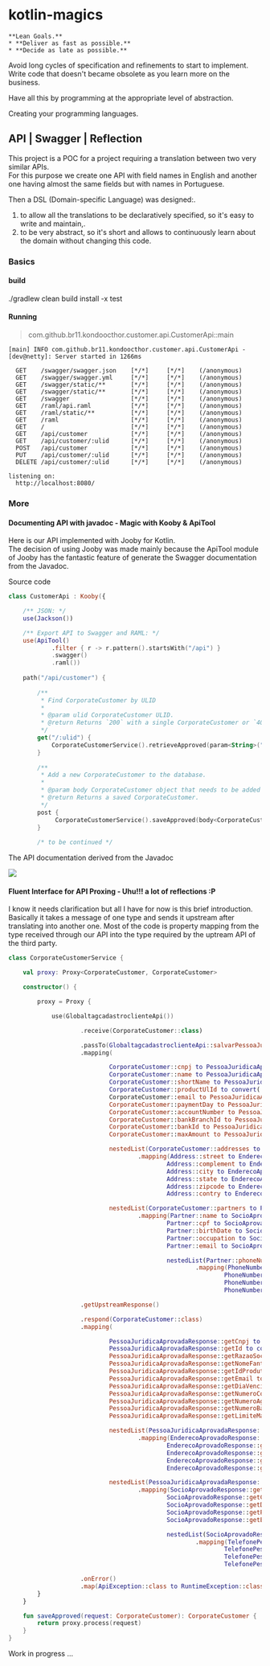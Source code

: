 # kotlin-magics
```
**Lean Goals.**   
* **Deliver as fast as possible.**  
* **Decide as late as possible.**   
```
  
Avoid long cycles of specification and refinements to start to implement.  
Write code that doesn't became obsolete as you learn more on the business.  
  
    
Have all this by programming at the appropriate level of abstraction.  
  
  
Creating your programming languages.  
  

## API | Swagger | Reflection 
This project is a POC for a project requiring a translation between two very similar APIs.  
For this purpose we create one API with field names in English and another one having almost the same fields but with names in Portuguese.  




Then a DSL (Domain-specific Language) was designed:. 
1. to allow all the translations to be declaratively specified, so it's easy to write and maintain,. 
2. to be very abstract, so it's short and allows to continuously learn about the domain without changing this code.  

### Basics
#### build
./gradlew clean build install -x test

#### Running

> com.github.br11.kondoocthor.customer.api.CustomerApi::main

```
[main] INFO com.github.br11.kondoocthor.customer.api.CustomerApi - [dev@netty]: Server started in 1266ms

  GET    /swagger/swagger.json    [*/*]     [*/*]    (/anonymous)
  GET    /swagger/swagger.yml     [*/*]     [*/*]    (/anonymous)
  GET    /swagger/static/**       [*/*]     [*/*]    (/anonymous)
  GET    /swagger/static/**       [*/*]     [*/*]    (/anonymous)
  GET    /swagger                 [*/*]     [*/*]    (/anonymous)
  GET    /raml/api.raml           [*/*]     [*/*]    (/anonymous)
  GET    /raml/static/**          [*/*]     [*/*]    (/anonymous)
  GET    /raml                    [*/*]     [*/*]    (/anonymous)
  GET    /                        [*/*]     [*/*]    (/anonymous)
  GET    /api/customer            [*/*]     [*/*]    (/anonymous)
  GET    /api/customer/:ulid      [*/*]     [*/*]    (/anonymous)
  POST   /api/customer            [*/*]     [*/*]    (/anonymous)
  PUT    /api/customer/:ulid      [*/*]     [*/*]    (/anonymous)
  DELETE /api/customer/:ulid      [*/*]     [*/*]    (/anonymous)

listening on:
  http://localhost:8080/
```

### More

#### Documenting API with javadoc - Magic with Kooby & ApiTool
Here is our API implemented with Jooby for Kotlin.  
The decision of using Jooby was made mainly because the ApiTool module of Jooby has the fantastic feature of generate the Swagger documentation from the Javadoc.

Source code
````kotlin
class CustomerApi : Kooby({

    /** JSON: */
    use(Jackson())

    /** Export API to Swagger and RAML: */
    use(ApiTool()
            .filter { r -> r.pattern().startsWith("/api") }
            .swagger()
            .raml())
            
    path("/api/customer") {
    
        /**
         * Find CorporateCustomer by ULID
         *
         * @param ulid CorporateCustomer ULID.
         * @return Returns `200` with a single CorporateCustomer or `404`
         */
        get("/:ulid") {
            CorporateCustomerService().retrieveApproved(param<String>("ulid"))
        }
    
        /**
         * Add a new CorporateCustomer to the database.
         *
         * @param body CorporateCustomer object that needs to be added to the database.
         * @return Returns a saved CorporateCustomer.
         */
        post {
             CorporateCustomerService().saveApproved(body<CorporateCustomer>())
        }
        
        /* to be continued */
````
   
The API documentation derived from the Javadoc  

![](./apidoc.png)

#### Fluent Interface for API Proxing - Uhu!!! a lot of reflections :P

I know it needs clarification but all I have for now is this brief introduction.  
Basically it takes a message of one type and sends it upstream after translating into another one. Most of the code is property mapping from the type received through our API into the type required by the uptream API of the third party.

````kotlin
class CorporateCustomerService {

    val proxy: Proxy<CorporateCustomer, CorporateCustomer>

    constructor() {

        proxy = Proxy {

            use(GlobaltagcadastroclienteApi())

                    .receive(CorporateCustomer::class)

                    .passTo(GlobaltagcadastroclienteApi::salvarPessoaJuridicaAprovadaUsingPOST)
                    .mapping(

                            CorporateCustomer::cnpj to PessoaJuridicaAprovadaPersist::setCnpj,
                            CorporateCustomer::name to PessoaJuridicaAprovadaPersist::setRazaoSocial,
                            CorporateCustomer::shortName to PessoaJuridicaAprovadaPersist::setNomeFantasia,
                            CorporateCustomer::productUlId to convert(::ulidToId to PessoaJuridicaAprovadaPersist::setIdProduto),
                            CorporateCustomer::email to PessoaJuridicaAprovadaPersist::setEmail,
                            CorporateCustomer::paymentDay to PessoaJuridicaAprovadaPersist::setDiaVencimento,
                            CorporateCustomer::accountNumber to PessoaJuridicaAprovadaPersist::setNumeroContaCorrente,
                            CorporateCustomer::bankBranchId to PessoaJuridicaAprovadaPersist::setNumeroAgencia,
                            CorporateCustomer::bankId to PessoaJuridicaAprovadaPersist::setNumeroBanco,
                            CorporateCustomer::maxAmount to PessoaJuridicaAprovadaPersist::setLimiteMaximo,

                            nestedList(CorporateCustomer::addresses to PessoaJuridicaAprovadaPersist::setEnderecos)
                                    .mapping(Address::street to EnderecoAprovadoPersistValue::setLogradouro,
                                            Address::complement to EnderecoAprovadoPersistValue::setComplemento,
                                            Address::city to EnderecoAprovadoPersistValue::setCidade,
                                            Address::state to EnderecoAprovadoPersistValue::setUf,
                                            Address::zipcode to EnderecoAprovadoPersistValue::setCep,
                                            Address::contry to EnderecoAprovadoPersistValue::setPais),

                            nestedList(CorporateCustomer::partners to PessoaJuridicaAprovadaPersist::setSocios)
                                    .mapping(Partner::name to SocioAprovadoPersistValue::setNome,
                                            Partner::cpf to SocioAprovadoPersistValue::setCpf,
                                            Partner::birthDate to SocioAprovadoPersistValue::setDataNascimento,
                                            Partner::occupation to SocioAprovadoPersistValue::setProfissao,
                                            Partner::email to SocioAprovadoPersistValue::setEmail,

                                            nestedList(Partner::phoneNumbers to SocioAprovadoPersistValue::setTelefones)
                                                    .mapping(PhoneNumber::idType to TelefonePessoaAprovadaPersistValue::setIdTipoTelefone,
                                                            PhoneNumber::areaCode to TelefonePessoaAprovadaPersistValue::setDdd,
                                                            PhoneNumber::number to TelefonePessoaAprovadaPersistValue::setTelefone,
                                                            PhoneNumber::extension to TelefonePessoaAprovadaPersistValue::setRamal)))

                    .getUpstreamResponse()

                    .respond(CorporateCustomer::class)
                    .mapping(

                            PessoaJuridicaAprovadaResponse::getCnpj to CorporateCustomer::cnpj,
                            PessoaJuridicaAprovadaResponse::getId to convert(::idToUlid to CorporateCustomer::ulid),
                            PessoaJuridicaAprovadaResponse::getRazaoSocial to CorporateCustomer::name,
                            PessoaJuridicaAprovadaResponse::getNomeFantasia to CorporateCustomer::shortName,
                            PessoaJuridicaAprovadaResponse::getIdProduto to CorporateCustomer::productUlId,
                            PessoaJuridicaAprovadaResponse::getEmail to CorporateCustomer::email,
                            PessoaJuridicaAprovadaResponse::getDiaVencimento to CorporateCustomer::paymentDay,
                            PessoaJuridicaAprovadaResponse::getNumeroContaCorrente to CorporateCustomer::accountNumber,
                            PessoaJuridicaAprovadaResponse::getNumeroAgencia to CorporateCustomer::bankBranchId,
                            PessoaJuridicaAprovadaResponse::getNumeroBanco to CorporateCustomer::bankId,
                            PessoaJuridicaAprovadaResponse::getLimiteMaximo to CorporateCustomer::maxAmount,

                            nestedList(PessoaJuridicaAprovadaResponse::getEnderecos to CorporateCustomer::addresses)
                                    .mapping(EnderecoAprovadoResponse::getLogradouro to Address::street,
                                            EnderecoAprovadoResponse::getComplemento to Address::complement,
                                            EnderecoAprovadoResponse::getCidade to Address::city,
                                            EnderecoAprovadoResponse::getUf to Address::state,
                                            EnderecoAprovadoResponse::getCep to Address::zipcode),

                            nestedList(PessoaJuridicaAprovadaResponse::getSocios to CorporateCustomer::partners)
                                    .mapping(SocioAprovadoResponse::getNome to Partner::name,
                                            SocioAprovadoResponse::getCpf to Partner::cpf,
                                            SocioAprovadoResponse::getDataNascimento to Partner::birthDate,
                                            SocioAprovadoResponse::getProfissao to Partner::occupation,
                                            SocioAprovadoResponse::getEmail to Partner::email,

                                            nestedList(SocioAprovadoResponse::getTelefones to Partner::phoneNumbers)
                                                    .mapping(TelefonePessoaAprovadaResponse::getIdTipoTelefone to PhoneNumber::idType,
                                                            TelefonePessoaAprovadaResponse::getDdd to PhoneNumber::areaCode,
                                                            TelefonePessoaAprovadaResponse::getTelefone to PhoneNumber::number,
                                                            TelefonePessoaAprovadaResponse::getRamal to PhoneNumber::extension)))

                    .onError()
                    .map(ApiException::class to RuntimeException::class)
        }
    }

    fun saveApproved(request: CorporateCustomer): CorporateCustomer {
        return proxy.process(request)
    }
}
````
  
    
Work in progress ...  

